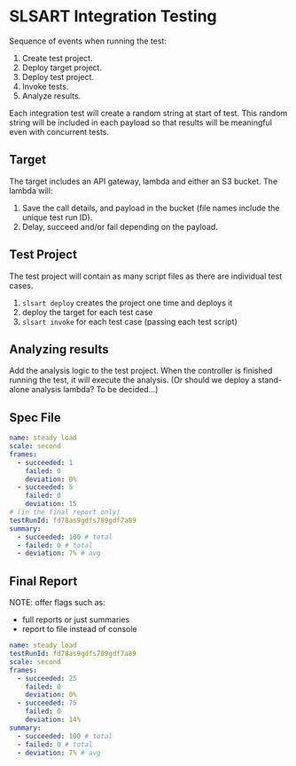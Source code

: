 # SLSART Integration Testing
Sequence of events when running the test:
1. Create test project.
2. Deploy target project.
3. Deploy test project.
4. Invoke tests.
5. Analyze results.

Each integration test will create a random string at start of test. This random string will be included in each payload so that results will be meaningful even with concurrent tests.

## Target
The target includes an API gateway, lambda and either an S3 bucket. The lambda will:
1. Save the call details, and payload in the bucket (file names include the unique test run ID).
2. Delay, succeed and/or fail depending on the payload.

## Test Project
The test project will contain as many script files as there are individual test cases.
1. `slsart deploy` creates the project one time and deploys it
2. deploy the target for each test case
3. `slsart invoke` for each test case (passing each test script)

## Analyzing results
Add the analysis logic to the test project. When the controller is finished running the test, it will execute the analysis. (Or should we deploy a stand-alone analysis lambda? To be decided...)

## Spec File
```yml
name: steady load
scale: second
frames:
  - succeeded: 1
    failed: 0
    deviation: 0%
  - succeeded: 5
    failed: 0
    deviation: 15
# (in the final report only)
testRunId: fd78as9gdfs789gdf7a89
summary:
  - succeeded: 100 # total
  - failed: 0 # total
  - deviation: 7% # avg
```

## Final Report
NOTE: offer flags such as:
  * full reports or just summaries
  * report to file instead of console

```yml
name: steady load
testRunId: fd78as9gdfs789gdf7a89
scale: second
frames:
  - succeeded: 25
    failed: 0
    deviation: 0%
  - succeeded: 75
    failed: 0
    deviation: 14%
summary:
  - succeeded: 100 # total
  - failed: 0 # total
  - deviation: 7% # avg
```
